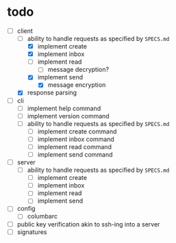 # todo

- [ ] client
    - [ ] ability to handle requests as specified by `SPECS.md`
        - [x] implement create
        - [x] implement inbox
        - [ ] implement read
            - [ ] message decryption?
        - [x] implement send
            - [x] message encryption
    - [x] response parsing
- [ ] cli
    - [ ] implement help command
    - [ ] implement version command
    - [ ] ability to handle requests as specified by `SPECS.md`
        - [ ] implement create command
        - [ ] implement inbox command
        - [ ] implement read command
        - [ ] implement send command
- [ ] server
    - [ ] ability to handle requests as specified by `SPECS.md`
        - [ ] implement create
        - [ ] implement inbox
        - [ ] implement read
        - [ ] implement send
- [ ] config
    - [ ] columbarc
- [ ] public key verification akin to ssh-ing into a server
- [ ] signatures
